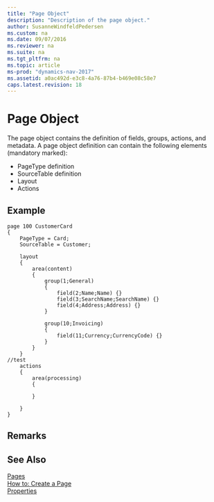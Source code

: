 ```yaml
---
title: "Page Object"
description: "Description of the page object."
author: SusanneWindfeldPedersen
ms.custom: na
ms.date: 09/07/2016
ms.reviewer: na
ms.suite: na
ms.tgt_pltfrm: na
ms.topic: article
ms-prod: "dynamics-nav-2017"
ms.assetid: a0ac492d-e3c8-4a76-87b4-b469e08c58e7
caps.latest.revision: 18
---
```

# Page Object
The page object contains the definition of fields, groups, actions, and metadata. A page object definition can contain the following elements (mandatory marked):

+ PageType definition
+ SourceTable definition
+ Layout
+ Actions 


## Example

```
page 100 CustomerCard
{
    PageType = Card;
    SourceTable = Customer;

    layout
    {
        area(content)
        {
            group(1;General)
            {
                field(2;Name;Name) {}
                field(3;SearchName;SearchName) {}
                field(4;Address;Address) {}
            }

            group(10;Invoicing)
            {
                field(11;Currency;CurrencyCode) {}
            }
        }
    }
//test
    actions
    {
        area(processing)
        {

        }

    }
}
``` 
  
## Remarks  
  
## See Also  
 [Pages](../dynamics-nav/Pages.md)   
 [How to: Create a Page](../dynamics-nav/How%20to:%20Create%20a%20Page.md)   
 [Properties](../dynamics-nav/Properties.md)
